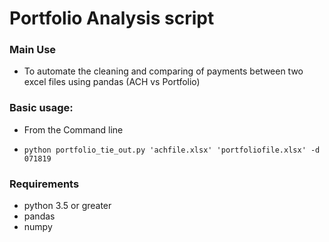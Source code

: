# Portfolio Analysis script

### Main Use
- To automate the cleaning and comparing of payments between two excel files using pandas (ACH vs Portfolio)


### Basic usage:
- From the Command line

- ` python portfolio_tie_out.py 'achfile.xlsx' 'portfoliofile.xlsx' -d 071819 `

### Requirements
- python 3.5 or greater
- pandas
- numpy